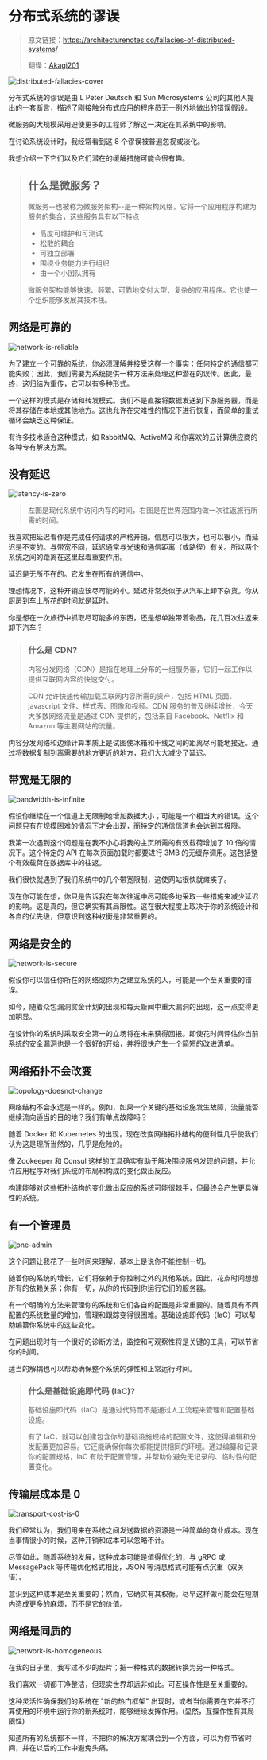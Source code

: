 <!-- markdownlint-disable MD010 -->
# 分布式系统的谬误

> 原文链接：<https://architecturenotes.co/fallacies-of-distributed-systems/>
>
> 翻译：[Akagi201](https://github.com/Akagi201)

![distributed-fallacies-cover](assets/distributed-fallacies-cover.jpeg)

分布式系统的谬误是由 L Peter Deutsch 和 Sun Microsystems 公司的其他人提出的一套断言，描述了刚接触分布式应用的程序员无一例外地做出的错误假设。

微服务的大规模采用迫使更多的工程师了解这一决定在其系统中的影响。

在讨论系统设计时，我经常看到这 8 个谬误被普遍忽视或淡化。

我想介绍一下它们以及它们潜在的缓解措施可能会很有趣。

> ## 什么是微服务？
>
> 微服务--也被称为微服务架构--是一种架构风格，它将一个应用程序构建为服务的集合，这些服务具有以下特点
>
> * 高度可维护和可测试
> * 松散的耦合
> * 可独立部署
> * 围绕业务能力进行组织
> * 由一个小团队拥有
>
> 微服务架构能够快速、频繁、可靠地交付大型、复杂的应用程序。它也使一个组织能够发展其技术栈。

## 网络是可靠的

![network-is-reliable](assets/network-is-reliable.jpeg)

为了建立一个可靠的系统，你必须理解并接受这样一个事实：任何特定的通信都可能失败；因此，我们需要为系统提供一种方法来处理这种潜在的误传。因此，最终，这归结为重传，它可以有多种形式。

一个这样的模式是存储和转发模式。我们不是直接将数据发送到下游服务器，而是将其存储在本地或其他地方。这也允许在灾难性的情况下进行恢复，而简单的重试循环会缺乏这种保证。

有许多技术适合这种模式，如 RabbitMQ、ActiveMQ 和你喜欢的云计算供应商的各种专有解决方案。

## 没有延迟

![latency-is-zero](assets/latency-is-zero.jpeg)

> 左图是现代系统中访问内存的时间，右图是在世界范围内做一次往返旅行所需的时间。

我喜欢把延迟看作是完成任何请求的严格开销。信息可以很大，也可以很小，而延迟是不变的。与带宽不同，延迟通常与光速和通信距离（或路径）有关。所以两个系统之间的距离在这里起着重要作用。

延迟是无所不在的。它发生在所有的通信中。

理想情况下，这种开销应该尽可能的小。延迟非常类似于从汽车上卸下杂货。你从厨房到车上所花的时间就是延时。

你是想在一次旅行中抓取尽可能多的东西，还是想单独带着物品，花几百次往返来卸下汽车？

> ### 什么是 CDN?
>
> 内容分发网络（CDN）是指在地理上分布的一组服务器，它们一起工作以提供互联网内容的快速交付。
>
> CDN 允许快速传输加载互联网内容所需的资产，包括 HTML 页面、javascript 文件、样式表、图像和视频。CDN 服务的普及继续增长，今天大多数网络流量是通过 CDN 提供的，包括来自 Facebook、Netflix 和 Amazon 等主要网站的流量。

内容分发网络和边缘计算本质上是试图使冰箱和干线之间的距离尽可能地接近。通过将数据复制到离需要的地方更近的地方，我们大大减少了延迟。

## 带宽是无限的

![bandwidth-is-infinite](assets/bandwidth-is-infinite.jpeg)

假设你继续在一个信道上无限制地增加数据大小；可能是一个相当大的错误。这个问题只有在规模困难的情况下才会出现，而特定的通信信道也会达到其极限。

我第一次遇到这个问题是在我不小心将我的主页所需的有效载荷增加了 10 倍的情况下。这个特定的 API 在每次页面加载时都要进行 3MB 的无缓存调用。这包括整个有效载荷在数据库中的往返。

我们很快就遇到了我们系统中的几个带宽限制，这使网站很快就瘫痪了。

现在你可能在想，你只是告诉我在每次往返中尽可能多地采取一些措施来减少延迟的影响。这是真的，但它确实有其局限性。这在很大程度上取决于你的系统设计和各自的优先级，但意识到这种权衡是非常重要的。

## 网络是安全的

![network-is-secure](assets/network-is-secure.jpeg)

假设你可以信任你所在的网络或你为之建立系统的人，可能是一个至关重要的错误。

如今，随着众包漏洞赏金计划的出现和每天新闻中重大漏洞的出现，这一点变得更加明显。

在设计你的系统时采取安全第一的立场将在未来获得回报。即使花时间评估你当前系统的安全漏洞也是一个很好的开始，并将很快产生一个简短的改进清单。

## 网络拓扑不会改变

![topology-doesnot-change](assets/topology-doesnot-change.jpeg)

网络结构不会永远是一样的。例如，如果一个关键的基础设施发生故障，流量能否继续流向适当的目的地？我们有单点故障吗？

随着 Docker 和 Kubernetes 的出现，现在改变网络拓扑结构的便利性几乎使我们认为这是理所当然的，几乎是危险的。

像 Zookeeper 和 Consul 这样的工具确实有助于解决围绕服务发现的问题，并允许应用程序对我们系统的布局和构成的变化做出反应。

构建能够对这些拓扑结构的变化做出反应的系统可能很棘手，但最终会产生更具弹性的系统。

## 有一个管理员

![one-admin](assets/one-admin.jpeg)

这个问题让我花了一些时间来理解，基本上是说你不能控制一切。

随着你的系统的增长，它们将依赖于你控制之外的其他系统。因此，花点时间想想所有的依赖关系；你有一切，从你的代码到你运行它们的服务器。

有一个明确的方法来管理你的系统和它们各自的配置是非常重要的。随着具有不同配置的系统数量的增加，管理和跟踪变得很困难。基础设施即代码（IaC）可以帮助编纂你系统中的这些变化。

在问题出现时有一个很好的诊断方法，监控和可观察性将是关键的工具，可以节省你的时间。

适当的解耦也可以帮助确保整个系统的弹性和正常运行时间。

> ### 什么是基础设施即代码 (IaC)?
>
> 基础设施即代码（IaC）是通过代码而不是通过人工流程来管理和配置基础设施。
>
> 有了 IaC，就可以创建包含你的基础设施规格的配置文件，这使得编辑和分发配置更加容易。它还能确保你每次都能提供相同的环境。通过编纂和记录你的配置规格，IaC 有助于配置管理，并帮助你避免无记录的、临时性的配置变化。

## 传输层成本是 0

![transport-cost-is-0](assets/transport-cost-is-0.jpeg)

我们经常认为，我们用来在系统之间发送数据的资源是一种简单的商业成本。现在当事情很小的时候，这种开销和成本可以忽略不计。

尽管如此，随着系统的发展，这种成本可能是值得优化的，与 gRPC 或 MessagePack 等传输优化格式相比，JSON 等消息格式可能有点沉重（双关语）。

意识到这种成本是至关重要的；然而，它确实有其权衡。尽早这样做可能会在短期内造成更多的麻烦，而不是它的价值。

## 网络是同质的

![network-is-homogeneous](assets/network-is-homogeneous.jpeg)

在我的日子里，我写过不少的垫片；把一种格式的数据转换为另一种格式。

我们喜欢一切都干净整洁，但现实世界却远非如此。可互操作性是至关重要的。

这种灵活性确保我们的系统在 "新的热门框架" 出现时，或者当你需要在它并不打算使用的环境中运行你的新系统时，能够继续发挥作用。(显然，互操作性有其局限性)

知道所有的系统都不一样，不把你的解决方案耦合到一个方面，可以为你节省时间，并在以后的工作中避免头痛。
